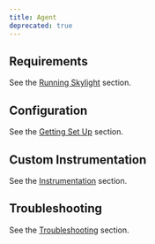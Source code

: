 ```yaml
---
title: Agent
deprecated: true
---
```


## Requirements

See the [Running Skylight](/running-skylight#requirements) section.

## Configuration

See the [Getting Set Up](./getting-set-up#agent-configuration) section.

## Custom Instrumentation

See the [Instrumentation](/instrumentation#custom-app-instrumentation) section.

## Troubleshooting

See the [Troubleshooting](/troubleshooting) section.
